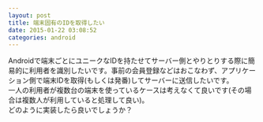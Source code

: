 ```yaml
---
layout: post
title: 端末固有のIDを取得したい
date: 2015-01-22 03:08:52
categories: android
---
```

<!-- {% raw %} -->
<p>Androidで端末ごとにユニークなIDを持たせてサーバー側とやりとりする際に簡易的に利用者を識別したいです。事前の会員登録などはおこなわず、アプリケーション側で端末IDを取得(もしくは発番)してサーバーに送信したいです。<br>
一人の利用者が複数台の端末を使っているケースは考えなくて良いです(その場合は複数人が利用していると処理して良い)。<br>
どのように実装したら良いでしょうか？</p>
<!-- {% endraw %} -->
